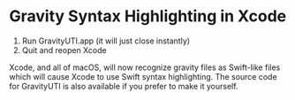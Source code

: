 # Gravity Syntax Highlighting in Xcode

1. Run GravityUTI.app (it will just close instantly)
2. Quit and reopen Xcode

Xcode, and all of macOS, will now recognize gravity files as Swift-like files which will cause Xcode to use Swift syntax highlighting.
The source code for GravityUTI is also available if you prefer to make it yourself.
